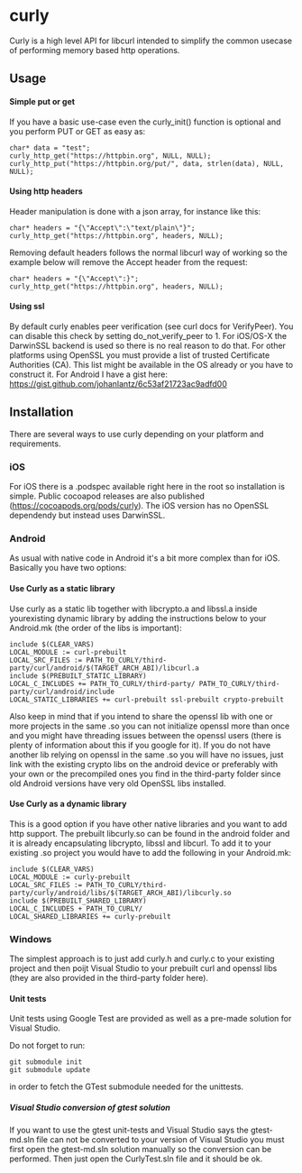 # curly
Curly is a high level API for libcurl intended to simplify the common usecase of performing memory based http operations. 

## Usage
#### Simple put or get
If you have a basic use-case even the curly_init() function is optional and you perform PUT or GET as easy as:
```
char* data = "test";
curly_http_get("https://httpbin.org", NULL, NULL);
curly_http_put("https://httpbin.org/put/", data, strlen(data), NULL, NULL);
```
#### Using http headers
Header manipulation is done with a json array, for instance like this:
```
char* headers = "{\"Accept\":\"text/plain\"}";
curly_http_get("https://httpbin.org", headers, NULL);
```
Removing default headers follows the normal libcurl way of working so the example below will remove the Accept header from the request:
```
char* headers = "{\"Accept\":}";
curly_http_get("https://httpbin.org", headers, NULL);
```
#### Using ssl
By default curly enables peer verification (see curl docs for VerifyPeer). You can disable this check by setting do_not_verify_peer to 1. For iOS/OS-X the DarwinSSL backend is used so there is no real reason to do that. For other platforms using OpenSSL you must provide a list of trusted Certificate Authorities (CA). This list might be available in the OS already or you have to construct it. For Android I have a gist here: https://gist.github.com/johanlantz/6c53af21723ac9adfd00

## Installation
There are several ways to use curly depending on your platform and requirements.

### iOS
For iOS there is a .podspec available right here in the root so installation is simple. Public cocoapod releases are also published (https://cocoapods.org/pods/curly). The iOS version has no OpenSSL dependendy but instead uses DarwinSSL.

### Android
As usual with native code in Android it's a bit more complex than for iOS. Basically you have two options:

#### Use Curly as a static library
Use curly as a static lib together with libcrypto.a and libssl.a inside yourexisting dynamic library by adding the instructions below to your Android.mk (the order of the libs is important):
```
include $(CLEAR_VARS)
LOCAL_MODULE := curl-prebuilt
LOCAL_SRC_FILES := PATH_TO_CURLY/third-party/curl/android/$(TARGET_ARCH_ABI)/libcurl.a
include $(PREBUILT_STATIC_LIBRARY)
LOCAL_C_INCLUDES += PATH_TO_CURLY/third-party/ PATH_TO_CURLY/third-party/curl/android/include
LOCAL_STATIC_LIBRARIES += curl-prebuilt ssl-prebuilt crypto-prebuilt
```
Also keep in mind that if you intend to share the openssl lib with one or more projects in the same .so you can not initialize openssl more than once and you might have threading issues between the openssl users (there is plenty of information about this if you google for it). If you do not have another lib relying on openssl in the same .so you will have no issues, just link with the existing crypto libs on the android device or preferably with your own or the precompiled ones you find in the third-party folder since old Android versions have very old OpenSSL libs installed.

#### Use Curly as a dynamic library
This is a good option if you have other native libraries and you want to add http support. The prebuilt libcurly.so can be found in the android folder and it is already encapsulating libcrypto, libssl and libcurl. To add it to your existing .so project you would have to add the following in your Android.mk:
```
include $(CLEAR_VARS)
LOCAL_MODULE := curly-prebuilt
LOCAL_SRC_FILES := PATH_TO_CURLY/third-party/curly/android/libs/$(TARGET_ARCH_ABI)/libcurly.so
include $(PREBUILT_SHARED_LIBRARY)
LOCAL_C_INCLUDES + PATH_TO_CURLY/
LOCAL_SHARED_LIBRARIES += curly-prebuilt 
```

### Windows
The simplest approach is to just add curly.h and curly.c to your existing project and then poijt Visual Studio to your prebuilt curl and openssl libs (they are also provided in the third-party folder here). 

#### Unit tests
Unit tests using Google Test are provided as well as a pre-made solution for Visual Studio. 

Do not forget to run:
```
git submodule init
git submodule update
```

in order to fetch the GTest submodule needed for the unittests.

##### Visual Studio conversion of gtest solution
If you want to use the gtest unit-tests and Visual Studio says the gtest-md.sln file can not be converted to your version of Visual Studio you must first open the gtest-md.sln solution manually so the conversion can be performed. Then just open the CurlyTest.sln file and it should be ok.
